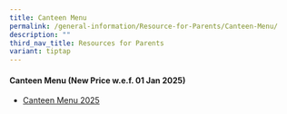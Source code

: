 ```yaml
---
title: Canteen Menu
permalink: /general-information/Resource-for-Parents/Canteen-Menu/
description: ""
third_nav_title: Resources for Parents
variant: tiptap
---
```

<h4><strong>Canteen Menu (New Price w.e.f. 01 Jan 2025)</strong></h4>
<ul data-tight="true" class="tight">
<li>
<p><a href="/files/Resource for Parents/Canteen Menu/FHPS_Canteen_Menu_2025.pdf" rel="noopener nofollow" target="_blank">Canteen Menu 2025</a>
</p>
</li>
</ul>
<p></p>